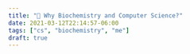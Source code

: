 ```yaml
---
title: "🧬 Why Biochemistry and Computer Science?"
date: 2021-03-12T22:14:57-06:00
tags: ["cs", "biochemistry", "me"]
draft: true
---
```


